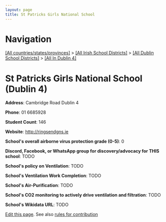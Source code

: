 ```yaml
---
layout: page
title: St Patricks Girls National School
---
```

# Navigation

[[All countries/states/provinces]](../../../..) > [[All Irish School Districts]](../../..) > [[All Dublin School Districts]](../..) > [[All In Dublin 4]](..)

# St Patricks Girls National School (Dublin 4)

**Address**: Cambridge Road Dublin 4

**Phone**: 01 6685928

**Student Count**: 146

**Website**: <http://ringsendgns.ie>

**School's overall airborne virus protection grade (0-5)**: 0

**Discord, Facebook, or WhatsApp group for discovery/advocacy for THIS school**: TODO

**School's policy on Ventilation**: TODO

**School's Ventilation Work Completion**: TODO

**School's Air-Purification**: TODO

**School's CO2 monitoring to actively drive ventilation and filtration**: TODO

**School's Wikidata URL**: TODO


[Edit this page](https://github.com/ventilate-schools/Ireland/edit/main/./Dublin_4/St_Patricks_Girls_National_School.md). See also [rules for contribution](../../../contribution-rules/)